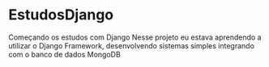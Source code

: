 # EstudosDjango
Começando os estudos com Django
Nesse projeto eu estava aprendendo a utilizar o Django Framework, desenvolvendo sistemas simples integrando com o banco de dados MongoDB 
